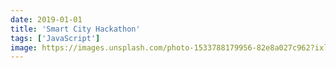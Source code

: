 ```yaml
---
date: 2019-01-01
title: 'Smart City Hackathon'
tags: ['JavaScript']
image: https://images.unsplash.com/photo-1533788179956-82e8a027c962?ixlib=rb-1.2.1&ixid=eyJhcHBfaWQiOjEyMDd9&auto=format&fit=crop&w=1650&q=80
---
```

